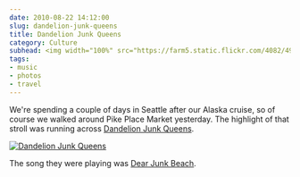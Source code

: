 ```yaml
---
date: 2010-08-22 14:12:00
slug: dandelion-junk-queens
title: Dandelion Junk Queens
category: Culture
subhead: <img width="100%" src="https://farm5.static.flickr.com/4082/4914583899_f75365741d.jpg)">
tags:
- music
- photos
- travel
---
```


We're spending a couple of days in Seattle after our Alaska cruise, so of course we walked around Pike Place Market yesterday. The highlight of that stroll was running across [Dandelion Junk Queens](https://dandelionjunkqueens.tk/).

[![Dandelion Junk Queens](https://farm5.static.flickr.com/4082/4914583899_f75365741d.jpg)](https://www.flickr.com/photos/twohorses/4914583899/)

The song they were playing was [Dear Junk Beach](https://www.freewebs.com/dandelionjunkqueens/mp3/dearjunkbeach.mp3).
